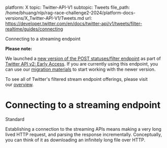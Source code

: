 platform: X
topic: Twitter-API-V1
subtopic: Tweets
file_path: /home/bhuang/nlp/rag-race-challenge2-2024/platform-docs-versions/X_Twitter-API-V1/Tweets.md
url: https://developer.twitter.com/en/docs/twitter-api/v1/tweets/filter-realtime/guides/connecting

Connecting to a streaming endpoint

**Please note:**  

We launched a [new version of the POST statuses/filter endpoint](https://developer.twitter.com/en/docs/twitter-api/tweets/filtered-stream/introduction) as part of [Twitter API v2: Early Access](https://developer.twitter.com/en/docs/twitter-api/early-access). If you are currently using this endpoint, you can use our [migration materials](https://developer.twitter.com/en/docs/twitter-api/tweets/filtered-stream/migrate/standard-to-twitter-api-v2) to start working with the newer version.

To see all of Twitter's filtered stream endpoint offerings, please visit our [overview](https://developer.twitter.com/en/docs/twitter-api/filtered-stream-overview).

# Connecting to a streaming endpoint

Standard

Establishing a connection to the streaming APIs means making a very long lived HTTP request, and parsing the response incrementally. Conceptually, you can think of it as downloading an infinitely long file over HTTP.